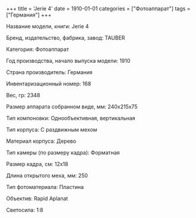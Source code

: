 +++
title = 'Jerie 4'
date = 1910-01-01
categories = ["Фотоаппарат"]
tags = ["Германия"]
+++

Название модели, книги: Jerie 4

Бренд, издательство, фабрика, завод: TAUBER

Категория: Фотоаппарат

Год производства, начало выпуска модели: 1910

Страна производитель: Германия

Инвентаризационный номер: 168

Вес, гр: 2348

Размер аппарата  собранном виде, мм: 240x215x75

Тип компоновки: Однообъективная, вертикальная

Тип корпуса: С раздвижным мехом

Материал корпуса: Дерево

Тип камеры (по размеру кадра): Форматная

Размер кадра, см: 12х18

Длина открытого меха, мм: 250

Тип фотоматериала: Пластина

Объектив: Rapid Aplanat

Светосила: 1:8

